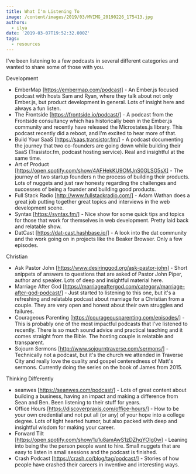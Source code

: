 ```yaml
---
title: What I'm Listening To
image: /content/images/2019/03/MVIMG_20190226_175413.jpg
authors:
  - ilya
date: '2019-03-07T19:52:32.000Z'
tags:
  - resources
---
```

I've been listening to a few podcasts in several different categories and wanted
to share some of those with you.

Development


 * EmberMap [https://embermap.com/podcast]  - An Ember.js focused podcast with
   hosts Sam and Ryan, where they talk about not only Ember.js, but product
   development in general. Lots of insight here and always a fun listen.
 * The Frontside [https://frontside.io/podcast/]  - A podcast from the Frontside
   consultancy which has historically been in the Ember.js community and
   recently have released the Microstates.js library. This podcast recently did
   a reboot, and I'm excited to hear more of that.
 * Build Your SaaS [https://saas.transistor.fm/]  - A podcast documenting the
   journey that two co-founders are going down while building their SaaS
   (Trasistor.fm, podcast hosting service). Real and insightful at the same
   time.
 * Art of Product [https://open.spotify.com/show/4AFHekKU9OMJnS0GLSG5sX]  - The
   journey of two startup founders n the process of building their products.
   Lots of nuggets and just raw honesty regarding the challenges and successes
   of being a founder and building good products.
 * Full Stack Radio [http://www.fullstackradio.com/]  - Adam Wathan does a great
   job putting together great topics and interviews in the web development
   scene.
 * Syntax [https://syntax.fm/]  - Nice show for some quick tips and topics for
   those that work for themselves in web development. Pretty laid back and
   relatable show.
 * DatCast [https://dat-cast.hashbase.io/]  - A look into the dat community and
   the work going on in projects like the Beaker Browser. Only a few episodes.

Christian


 * Ask Pastor John [https://www.desiringgod.org/ask-pastor-john]  - Short
   snippets of answers to questions that are asked of Pastor John Piper, author
   and speaker. Lots of deep and insightful material here.
 * Marriage After God
   [https://marriageaftergod.com/category/marriage-after-god-podcast/]  - Just
   started to listening to this one, but it's a refreshing and relatable podcast
   about marriage for a Christian from a couple. They are very open and honest
   about their own struggles and failures.
 * Courageous Parenting [https://courageousparenting.com/episodes/]  - This is
   probably one of the most impactful podcasts that I've listened to recently.
   There is so much sound advice and practical teaching and it comes straight
   from the Bible. The hosting couple is relatable and transparent.
 * Sojourn Sermons [http://www.sojourntraverse.com/sermons/]  - Technically not
   a podcast, but it's the church we attended in Traverse City and really love
   the quality and gospel centeredness of Matt's sermons. Currently doing the
   series on the book of James from 2015.

Thinking Differently


 * seanwes [https://seanwes.com/podcast/]  - Lots of great content about
   building a business, having an impact and making a difference from Sean and
   Ben. Been listening to their stuff for years.
 * Office Hours [https://discoverpraxis.com/office-hours/]  - How to be your own
   credential and not put all (or any) of your hope into a college degree. Lots
   of light hearted humor, but also packed with deep and insightful wisdom for
   making your career.
 * Forward Tilt [https://open.spotify.com/show/1u1u8amAwS1zDZhqYOIg0w]  -
   Leaning into being the the person people want to hire. Small nuggets that are
   easy to listen in small sessions and the podcast is finished.
 * Crash Podcast [https://crash.co/blog/tag/podcast/]  - Stories of how people
   have crashed their careers in inventive and interesting ways.